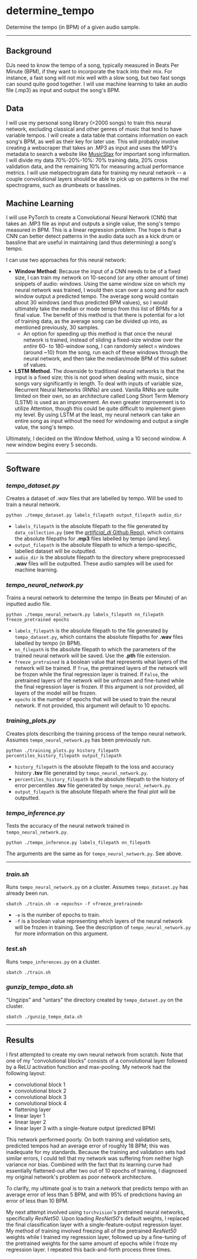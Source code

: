 # determine_tempo
Determine the tempo (in BPM) of a given audio sample.

---

## Background

DJs need to know the tempo of a song, typically measured in Beats Per Minute (BPM), if they want to incorporate the track into their mix. For instance, a fast song will not mix well with a slow song, but two fast songs can sound quite good together. I will use machine learning to take an audio file (.mp3) as input and output the song's BPM.


## Data

I will use my personal song library (>2000 songs) to train this neural network, excluding classical and other genres of music that tend to have variable tempos. I will create a data table that contains information on each song's BPM, as well as their key for later use. This will probably involve creating a webscraper that takes an .MP3 as input and uses the MP3's metadata to search a website like [MusicStax](https://https://musicstax.com/) for important song information. I will divide my data 70%-20%-10%: 70% training data, 20% cross validation data, and the remaining 10% for measuring actual performance metrics. I will use melspectrogram data for training my neural network -- a couple convolutional layers should be able to pick up on patterns in the mel spectrograms, such as drumbeats or basslines.


## Machine Learning

I will use PyTorch to create a Convolutional Neural Network (CNN) that takes an .MP3 file as input and outputs a single value, the song's tempo measured in BPM. This is a linear regression problem. The hope is that a CNN can better detect patterns in the audio data such as a kick drum or bassline that are useful in maintaining (and thus determining) a song's tempo.

I can use two approaches for this neural network:

- **Window Method**: Because the input of a CNN needs to be of a fixed size, I can train my network on 10-second (or any other amount of time) snippets of audio: *windows*. Using the same window size on which my neural network was trained, I would then scan over a song and for each window output a predicted tempo. The average song would contain about 30 windows (and thus predicted BPM values), so I would ultimately take the median or mode tempo from this list of BPMs for a final value. The benefit of this method is that there is potential for a lot of training data, as the average song can be divided up into, as mentioned previously, 30 samples.
    - An option for speeding up this method is that once the neural network is trained, instead of sliding a fixed-size window over the *entire* 60- to 180-window song, I can randomly select `n` windows (around ~10) from the song, run each of these windows through the neural network, and then take the median/mode BPM of this subset of values.
- **LSTM Method**. The downside to traditional neural networks is that the input is a fixed size; this is not good when dealing with music, since songs vary significantly in length. To deal with inputs of variable size, Recurrent Neural Networks (RNNs) are used. Vanilla RNNs are quite limited on their own, so an architecture called Long Short Term Memory (LSTM) is used as an improvement. An even greater improvement is to utilize Attention, though this could be quite difficult to implement given my level. By using LSTM at the least, my neural network can take an entire song as input without the need for windowing and output a single value, the song's tempo.

Ultimately, I decided on the Window Method, using a 10 second window. A new window begins every 5 seconds.

---

## Software


### *tempo_dataset.py*

Creates a dataset of *.wav* files that are labelled by tempo. Will be used to train a neural network.

```
python ./tempo_dataset.py labels_filepath output_filepath audio_dir
```

- `labels_filepath` is the absolute filepath to the file generated by `data_collection.py` (see the [*artificial_dj* Github Repo](https://github.com/pnlong/artificial_dj)), which contains the absolute filepaths for **.mp3** files labelled by tempo (and key).
- `output_filepath` is the absolute filepath to which a tempo-specific, labelled dataset will be outputted.
- `audio_dir` is the absolute filepath to the directory where preprocessed **.wav** files will be outputted. These audio samples will be used for machine learning.


### *tempo_neural_network.py*

Trains a neural network to determine the tempo (in Beats per Minute) of an inputted audio file.

```
python ./tempo_neural_network.py labels_filepath nn_filepath freeze_pretrained epochs
```

- `labels_filepath` is the absolute filepath to the file generated by `tempo_dataset.py`, which contains the absolute filepaths for **.wav** files labelled by tempo (in BPM).
- `nn_filepath` is the absolute filepath to which the parameters of the trained neural network will be saved. Use the **.pth** file extension.
- `freeze_pretrained` is a boolean value that represents what layers of the network will be trained. If `True`, the pretrained layers of the network will be frozen while the final regression layer is trained. If `False`, the pretrained layers of the network will be unfrozen and fine-tuned while the final regression layer is frozen. If this argument is not provided, all layers of the model will be frozen.
- `epochs` is the number of epochs that will be used to train the neural network. If not provided, this argument will default to 10 epochs.


### *training_plots.py*

Creates plots describing the training process of the tempo neural network. Assumes `tempo_neural_network.py` has been previously run.

```
python ./training_plots.py history_filepath percentiles_history_filepath output_filepath
```

- `history_filepath` is the absolute filepath to the loss and accuracy history **.tsv** file generated by `tempo_neural_network.py`.
- `percentiles_history_filepath` is the absolute filepath to the history of error percentiles **.tsv** file generated by `tempo_neural_network.py`.
- `output_filepath` is the absolute filepath where the final plot will be outputted.


### *tempo_inference.py*

Tests the accuracy of the neural network trained in `tempo_neural_network.py`.

```
python ./tempo_inference.py labels_filepath nn_filepath
```

The arguments are the same as for `tempo_neural_network.py`. See above.


---

### *train.sh*

Runs `tempo_neural_network.py` on a cluster. Assumes `tempo_dataset.py` has already been run.

```
sbatch ./train.sh -e <epochs> -f <freeze_pretrained>
```

- `-e` is the number of epochs to train.
- `-f` is a boolean value representing which layers of the neural network will be frozen in training. See the description of `tempo_neural_network.py` for more information on this argument.


### *test.sh*

Runs `tempo_inferences.py` on a cluster.

```
sbatch ./train.sh
```

### *gunzip_tempo_data.sh*

"Ungzips" and "untars" the directory created by `tempo_dataset.py` on the cluster.

```
sbatch ./gunzip_tempo_data.sh
```

---

## Results

I first attempted to create my own neural network from scratch. Note that one of my "convolutional blocks" consists of a convolutional layer followed by a ReLU activation function and max-pooling. My network had the following layout:

- convolutional block 1
- convolutional block 2
- convolutional block 3
- convolutional block 4
- flattening layer
- linear layer 1
- linear layer 2
- linear layer 3 with a single-feature output (predicted BPM)

This network performed poorly. On both training and validation sets, predicted tempos had an average error of roughly 18 BPM; this was inadequate for my standards. Because the training and validation sets had similar errors, I could tell that my network was suffering from neither high variance nor bias. Combined with the fact that its learning curve had essentially flattened-out after two out of 10 epochs of training, I diagnosed my original network's problem as poor network architecture.

To clarify, my ultimate goal is to train a network that predicts tempo with an average error of less than 5 BPM, and with 95% of predictions having an error of less than 10 BPM.

My next attempt involved using `torchvision`'s pretrained neural networks, specifically *ResNet50*. Upon loading *ResNet50*'s default weights, I replaced the final classification layer with a single-feature-output regression layer. My method of training involved freezing all of the pretrained *ResNet50* weights while I trained my regression layer, followed up by a fine-tuning of the pretrained weights for the same amount of epochs while I froze my regression layer. I repeated this back-and-forth process three times.